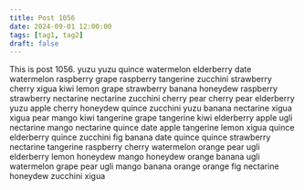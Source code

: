 ```yaml
---
title: Post 1056
date: 2024-09-01 12:00:00
tags: [tag1, tag2]
draft: false
---
```

This is post 1056.
yuzu
yuzu
quince
watermelon
elderberry
date
watermelon
raspberry
grape
raspberry
tangerine
zucchini
strawberry
cherry
xigua
kiwi
lemon
grape
strawberry
banana
honeydew
raspberry
strawberry
nectarine
nectarine
zucchini
cherry
pear
cherry
pear
elderberry
yuzu
apple
cherry
honeydew
quince
zucchini
yuzu
banana
nectarine
xigua
xigua
pear
mango
kiwi
tangerine
grape
tangerine
kiwi
elderberry
apple
ugli
nectarine
mango
nectarine
quince
date
apple
tangerine
lemon
xigua
quince
elderberry
quince
zucchini
fig
banana
date
quince
quince
strawberry
nectarine
tangerine
raspberry
cherry
watermelon
orange
pear
ugli
elderberry
lemon
honeydew
mango
honeydew
orange
banana
ugli
watermelon
grape
pear
ugli
mango
banana
orange
orange
fig
nectarine
honeydew
zucchini
xigua
